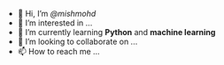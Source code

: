 - 👋 Hi, I’m *@mishmohd*
- 👀 I’m interested in ...
- 🌱 I’m currently learning **Python** and **machine learning**
- 💞️ I’m looking to collaborate on ...
- 📫 How to reach me ...

<!---
mishmohd/mishmohd is a ✨ special ✨ repository because its `README.md` (this file) appears on your GitHub profile.
You can click the Preview link to take a look at your changes.
--->
